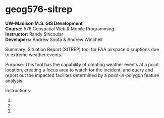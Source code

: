 # geog576-sitrep
<strong>UW-Madison M.S. GIS Development</strong><br>
<strong>Course:</strong> 576 Geospatial Web & Mobile Programming<br>
<strong>Instructor:</strong> Randy Sincoular<br>
<strong>Developers:</strong> Andrew Sirota & Andrew Winchell

Summary: Situation Report (SITREP) tool for FAA airspace disruptions due to extreme weather events.

Purpose: This tool has the capability of creating weather events at a point location, creating a focus area to watch for the incident, and query and report out the impacted facilites determined by a point-in-polygon feature analysis.

Instructions:
<ol>
  <li></li>
  <li></li>
  <li></li>
</ol>
  

